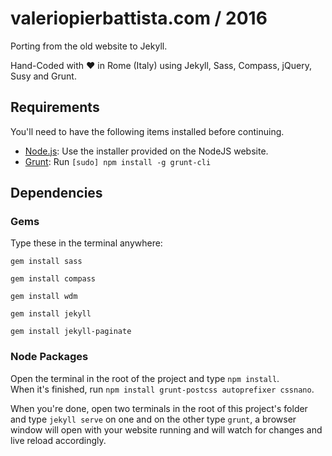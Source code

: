 # valeriopierbattista.com / 2016

Porting from the old website to Jekyll.

Hand-Coded with :heart: in Rome (Italy) using Jekyll, Sass, Compass, jQuery, Susy and Grunt.

## Requirements
You'll need to have the following items installed before continuing.

  * [Node.js](http://nodejs.org): Use the installer provided on the NodeJS website.
  * [Grunt](http://gruntjs.com/): Run `[sudo] npm install -g grunt-cli`

## Dependencies

### Gems
Type these in the terminal anywhere:

`gem install sass`

`gem install compass`

`gem install wdm`

`gem install jekyll`  

`gem install jekyll-paginate`  

### Node Packages

Open the terminal in the root of the project and type `npm install`.<br>
When it's finished, run ```npm install grunt-postcss autoprefixer cssnano```.

When you're done, open two terminals in the root of this project's folder and type `jekyll serve` on one and on the other type `grunt`, a browser window will open with your website running and will watch for changes and live reload accordingly.
